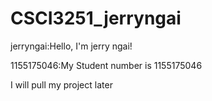 # CSCI3251_jerryngai

jerryngai:Hello, I'm jerry ngai!

1155175046:My Student number is 1155175046

I will pull my project later

